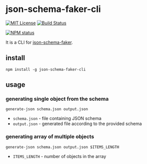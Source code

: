 # json-schema-faker-cli

[![MIT License](https://img.shields.io/badge/license-mit-green.svg?style=flat-square)](https://opensource.org/licenses/MIT)
[![Build Status](https://travis-ci.com/oprogramador/json-schema-faker-cli.svg?branch=master)](https://travis-ci.com/oprogramador/json-schema-faker-cli)

[![NPM status](https://nodei.co/npm/json-schema-faker-cli.png?downloads=true&stars=true)](https://npmjs.org/package/json-schema-faker-cli)

It is a CLI for [json-schema-faker](https://www.npmjs.com/package/json-schema-faker).

## install

`npm install -g json-schema-faker-cli`

## usage

### generating single object from the schema
`generate-json schema.json output.json`

- `schema.json` - file containing JSON schema
- `output.json` - generated file according to the provided schema

### generating array of multiple objects
`generate-json schema.json output.json $ITEMS_LENGTH`

- `ITEMS_LENGTH` - number of objects in the array
